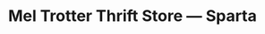 ---
title: "Mel Trotter Thrift Store — Sparta"
url: /sparta/mel-trotter-thrift-store-sparta/
shop: charity
---
